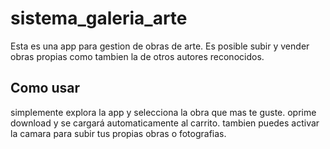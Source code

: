 # sistema_galeria_arte

Esta es una app para gestion de obras de arte. Es posible subir y vender obras propias como tambien la de otros autores reconocidos.

## Como usar
simplemente explora la app y selecciona la obra que mas te guste. oprime download y se cargará automaticamente al carrito. tambien puedes activar la camara para subir tus propias obras o fotografias.
